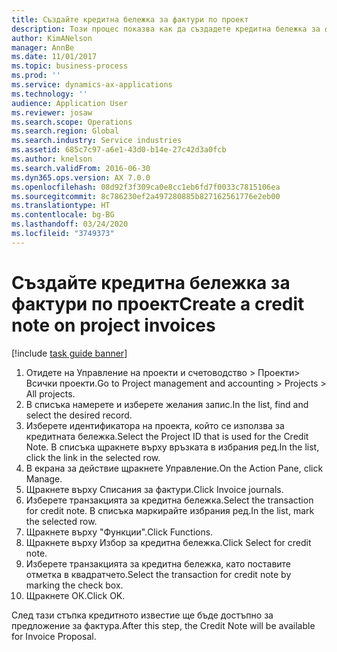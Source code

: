 ```yaml
---
title: Създайте кредитна бележка за фактури по проект
description: Този процес показва как да създадете кредитна бележка за фактури за проекти, които са били осчетоводени.
author: KimANelson
manager: AnnBe
ms.date: 11/01/2017
ms.topic: business-process
ms.prod: ''
ms.service: dynamics-ax-applications
ms.technology: ''
audience: Application User
ms.reviewer: josaw
ms.search.scope: Operations
ms.search.region: Global
ms.search.industry: Service industries
ms.assetid: 685c7c97-a6e1-43d0-b14e-27c42d3a0fcb
ms.author: knelson
ms.search.validFrom: 2016-06-30
ms.dyn365.ops.version: AX 7.0.0
ms.openlocfilehash: 08d92f3f309ca0e8cc1eb6fd7f0033c7815106ea
ms.sourcegitcommit: 8c786230ef2a497280885b827162561776e2eb00
ms.translationtype: HT
ms.contentlocale: bg-BG
ms.lasthandoff: 03/24/2020
ms.locfileid: "3749373"
---
```

# <a name="create-a-credit-note-on-project-invoices"></a><span data-ttu-id="3168e-103">Създайте кредитна бележка за фактури по проект</span><span class="sxs-lookup"><span data-stu-id="3168e-103">Create a credit note on project invoices</span></span>

[!include [task guide banner](../../includes/task-guide-banner.md)]

1. <span data-ttu-id="3168e-104">Отидете на Управление на проекти и счетоводство > Проекти> Всички проекти.</span><span class="sxs-lookup"><span data-stu-id="3168e-104">Go to Project management and accounting > Projects > All projects.</span></span> 
2. <span data-ttu-id="3168e-105">В списъка намерете и изберете желания запис.</span><span class="sxs-lookup"><span data-stu-id="3168e-105">In the list, find and select the desired record.</span></span> 
3. <span data-ttu-id="3168e-106">Изберете идентификатора на проекта, който се използва за кредитната бележка.</span><span class="sxs-lookup"><span data-stu-id="3168e-106">Select the Project ID that is used for the Credit Note.</span></span> <span data-ttu-id="3168e-107">В списъка щракнете върху връзката в избрания ред.</span><span class="sxs-lookup"><span data-stu-id="3168e-107">In the list, click the link in the selected row.</span></span> 
4. <span data-ttu-id="3168e-108">В екрана за действие щракнете Управление.</span><span class="sxs-lookup"><span data-stu-id="3168e-108">On the Action Pane, click Manage.</span></span> 
5. <span data-ttu-id="3168e-109">Щракнете върху Списания за фактури.</span><span class="sxs-lookup"><span data-stu-id="3168e-109">Click Invoice journals.</span></span> 
6. <span data-ttu-id="3168e-110">Изберете транзакцията за кредитна бележка.</span><span class="sxs-lookup"><span data-stu-id="3168e-110">Select the transaction for credit note.</span></span> <span data-ttu-id="3168e-111">В списъка маркирайте избрания ред.</span><span class="sxs-lookup"><span data-stu-id="3168e-111">In the list, mark the selected row.</span></span> 
7. <span data-ttu-id="3168e-112">Щракнете върху "Функции".</span><span class="sxs-lookup"><span data-stu-id="3168e-112">Click Functions.</span></span> 
8. <span data-ttu-id="3168e-113">Щракнете върху Избор за кредитна бележка.</span><span class="sxs-lookup"><span data-stu-id="3168e-113">Click Select for credit note.</span></span> 
9. <span data-ttu-id="3168e-114">Изберете транзакцията за кредитна бележка, като поставите отметка в квадратчето.</span><span class="sxs-lookup"><span data-stu-id="3168e-114">Select the transaction for credit note by marking the check box.</span></span>
10. <span data-ttu-id="3168e-115">Щракнете ОК.</span><span class="sxs-lookup"><span data-stu-id="3168e-115">Click OK.</span></span> 

<span data-ttu-id="3168e-116">След тази стъпка кредитното известие ще бъде достъпно за предложение за фактура.</span><span class="sxs-lookup"><span data-stu-id="3168e-116">After this step, the Credit Note will be available for Invoice Proposal.</span></span>
